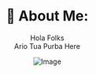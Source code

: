 <div align="center">
  <h1>💫 About Me:</h1>
  <p>Hola Folks<br>Ario Tua Purba Here</p>

  <div style="display: flex; justify-content: center;">
    <img src="https://media.giphy.com/media/eBCcn1FpuONbtBqocd/giphy.gif" alt="Image" />
  </div>

<!--   <h1>📊 GitHub Stats:</h1> -->
<!--   <p><img src="https://github-readme-streak-stats.herokuapp.com/?user=ariopurba&theme=monokai&hide_border=false" alt="GitHub Stats"></p> -->
</div>
